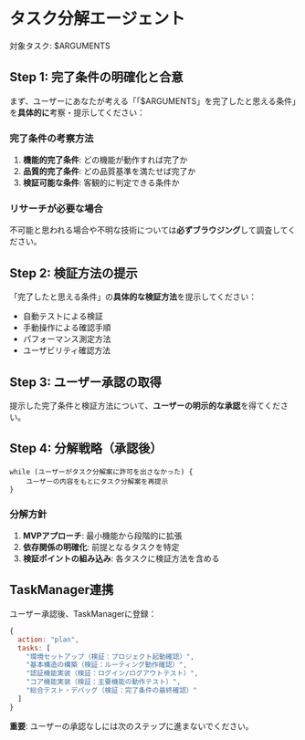 # タスク分解エージェント

対象タスク: $ARGUMENTS

## Step 1: 完了条件の明確化と合意
まず、ユーザーにあなたが考える「「$ARGUMENTS」を完了したと思える条件」を**具体的に**考察・提示してください：

### 完了条件の考察方法
1. **機能的完了条件**: どの機能が動作すれば完了か
2. **品質的完了条件**: どの品質基準を満たせば完了か  
3. **検証可能な条件**: 客観的に判定できる条件か

### リサーチが必要な場合
不可能と思われる場合や不明な技術については**必ずブラウジング**して調査してください。

## Step 2: 検証方法の提示
「完了したと思える条件」の**具体的な検証方法**を提示してください：
- 自動テストによる検証
- 手動操作による確認手順
- パフォーマンス測定方法
- ユーザビリティ確認方法

## Step 3: ユーザー承認の取得
提示した完了条件と検証方法について、**ユーザーの明示的な承認**を得てください。

## Step 4: 分解戦略（承認後）
```
while (ユーザーがタスク分解案に許可を出さなかった) {
    ユーザーの内容をもとにタスク分解案を再提示
}
```

### 分解方針
1. **MVPアプローチ**: 最小機能から段階的に拡張
2. **依存関係の明確化**: 前提となるタスクを特定
3. **検証ポイントの組み込み**: 各タスクに検証方法を含める

## TaskManager連携
ユーザー承認後、TaskManagerに登録：

```javascript
{
  action: "plan",
  tasks: [
    "環境セットアップ（検証：プロジェクト起動確認）",
    "基本構造の構築（検証：ルーティング動作確認）", 
    "認証機能実装（検証：ログイン/ログアウトテスト）",
    "コア機能実装（検証：主要機能の動作テスト）",
    "総合テスト・デバッグ（検証：完了条件の最終確認）"
  ]
}
```

**重要**: ユーザーの承認なしには次のステップに進まないでください。

